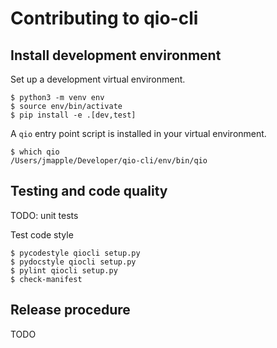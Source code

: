 Contributing to qio-cli
========================

## Install development environment
Set up a development virtual environment.
```console
$ python3 -m venv env
$ source env/bin/activate
$ pip install -e .[dev,test]
```

A `qio` entry point script is installed in your virtual environment.
```console
$ which qio
/Users/jmapple/Developer/qio-cli/env/bin/qio
```

## Testing and code quality
TODO: unit tests

Test code style
```console
$ pycodestyle qiocli setup.py
$ pydocstyle qiocli setup.py
$ pylint qiocli setup.py
$ check-manifest
```

## Release procedure
TODO
